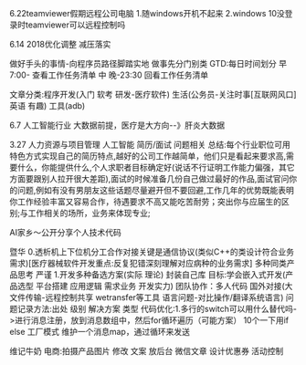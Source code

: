 6.22teamviewer假期远程公司电脑
1.随windows开机不起来
2.windows 10没登录时teamviewer可以远程控制吗

6.14
2018优化调整 减压落实

做好手头的事情-向程序员路径脚踏实地 做事先分门别类
GTD:每日时间划分  早7:00-  查看工作任务清单  中  晚-23:30  回看工作任务清单

文章分类:程序开发(入门 软考 研发-医疗软件)  生活(公务员-关注时事[互联网风口] 英语 有趣)  工具(adb)


6.7 人工智能行业
大数据前提，医疗是大方向--》肝炎大数据

3.27 人力资源与项目管理 人工智能 简历/面试 问题相关
总结:每个行业职位可用特色方式实现自己的简历特点,越好的公司工作越简单，他们只是看起来要求高,需要什么，你能提供什么,个人求职者目标确定好(说话不行证明工作能力偏强，其它方面要跟别人拉开很大差距),面试的时候准备几份自己做过最好的作品,面试官问你的问题,例如有没有男朋友这些话题尽量避开但不要回避,工作几年的优势既能表明你工作经验丰富又容易合作，待遇要求不高又能吃苦耐劳；突出你与应届生的区别;与工作相关的场所，业务来体现专业;

AI家乡～公开分享个人技术代码

暨华
0.透析机上下位机分工合作对接关键是通信协议(类似C++的类设计符合业务需求)[医疗器械软件开发重点:反复犯错深刻理解对应病种的业务需求]   多种同类产品思考  严谨
1.开发多种备选方案(实际 理论) 封装自己库
目标:学会嵌入式开发(产品选型 平台搭建 应用逻辑 需求业务 开发实力)
团队协作：多人代码 国外对接(大文件传输-远程控制共享 wetransfer等工具 语言问题-对比操作/翻译系统语言)
问题记录方法:出处 级别 解决方案 类型
代码优化:1.多行的switch可以用什么替代吗->进行消息注册，放到消息数组中，然后for循环遍历（可能方案） 10个一下用if else     工厂模式      维护一个消息map，通过循环来发送

维记牛奶
电商:拍摄产品图片  修改  文案   放后台 微信文章 设计优惠券   活动控制
